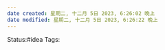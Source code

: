 ```yaml
---
date created: 星期二, 十二月 5日 2023, 6:26:02 晚上
date modified: 星期二, 十二月 5日 2023, 6:26:22 晚上
---
```

Status:#idea
Tags:
